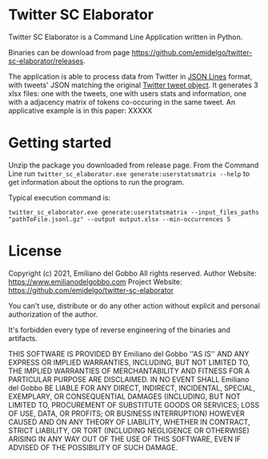 # Twitter SC Elaborator
Twitter SC Elaborator is a Command Line Application written in Python. 

Binaries can be download from page https://github.com/emidelgo/twitter-sc-elaborator/releases.

The application is able to process data from Twitter in [JSON Lines](https://jsonlines.org) format, with tweets' JSON matching the original [Twitter tweet object](https://developer.twitter.com/en/docs/twitter-api/v1/data-dictionary/object-model/tweet). It generates 3 xlsx files: one with the tweets, one with users stats and information, one with a adjacency matrix of tokens co-occuring in the same tweet. An applicative example is in this paper: XXXXX


# Getting started

Unzip the package you downloaded from release page. From the Command Line run 
``
twitter_sc_elaborator.exe generate:userstatsmatrix --help
``
to get information about the options to run the program.


Typical execution command is:

``
twitter_sc_elaborator.exe generate:userstatsmatrix --input_files_paths "pathToFile.jsonl.gz" --output output.xlsx --min-occurrences 5
``

# License

Copyright (c) 2021, Emiliano del Gobbo
All rights reserved.
Author Website: https://www.emilianodelgobbo.com
Project Website: https://github.com/emidelgo/twitter-sc-elaborator

You can't use, distribute or do any other action without explicit and
personal authorization of the author.

It's forbidden every type of reverse engineering of the binaries and artifacts.

THIS SOFTWARE IS PROVIDED BY Emiliano del Gobbo ''AS IS'' AND ANY
EXPRESS OR IMPLIED WARRANTIES, INCLUDING, BUT NOT LIMITED TO, THE IMPLIED
WARRANTIES OF MERCHANTABILITY AND FITNESS FOR A PARTICULAR PURPOSE ARE
DISCLAIMED. IN NO EVENT SHALL Emiliano del Gobbo BE LIABLE FOR ANY
DIRECT, INDIRECT, INCIDENTAL, SPECIAL, EXEMPLARY, OR CONSEQUENTIAL DAMAGES
(INCLUDING, BUT NOT LIMITED TO, PROCUREMENT OF SUBSTITUTE GOODS OR SERVICES;
LOSS OF USE, DATA, OR PROFITS; OR BUSINESS INTERRUPTION) HOWEVER CAUSED AND
ON ANY THEORY OF LIABILITY, WHETHER IN CONTRACT, STRICT LIABILITY, OR TORT
(INCLUDING NEGLIGENCE OR OTHERWISE) ARISING IN ANY WAY OUT OF THE USE OF THIS
SOFTWARE, EVEN IF ADVISED OF THE POSSIBILITY OF SUCH DAMAGE.
